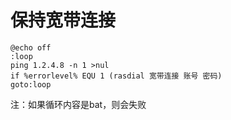 # 保持宽带连接
```
@echo off
:loop
ping 1.2.4.8 -n 1 >nul
if %errorlevel% EQU 1 (rasdial 宽带连接 账号 密码)
goto:loop
```

注：如果循环内容是bat，则会失败

